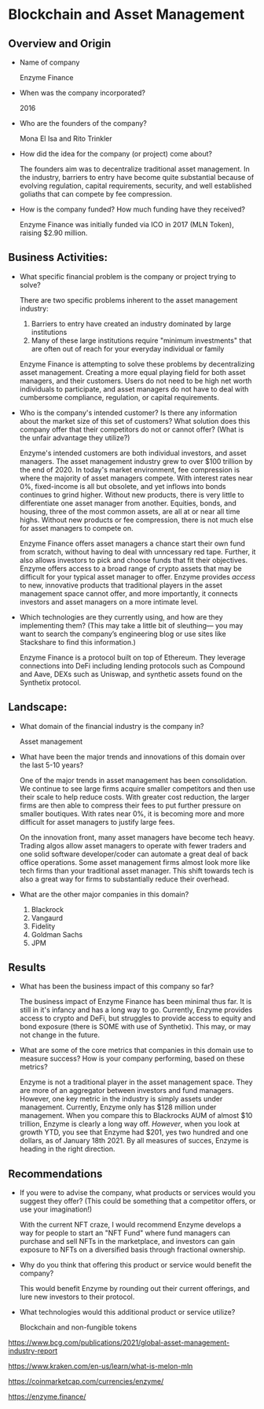 # Blockchain and Asset Management

## Overview and Origin

* Name of company

    Enzyme Finance

* When was the company incorporated?

    2016

* Who are the founders of the company?
    
    Mona El Isa and Rito Trinkler

* How did the idea for the company (or project) come about?

    The founders aim was to decentralize traditional asset management. In the industry, barriers to entry have become quite substantial because of evolving regulation, capital requirements, security, and well established goliaths that can compete by fee compression.

* How is the company funded? How much funding have they received?

    Enzyme Finance was initially funded via ICO in 2017 (MLN Token), raising $2.90 million.


## Business Activities:

* What specific financial problem is the company or project trying to solve?

    There are two specific problems inherent to the asset management industry:

    1. Barriers to entry have created an industry dominated by large institutions
    2. Many of these large institutions require "minimum investments" that are often out of reach for your everyday individual or family
    
    Enzyme Finance is attempting to solve these problems by decentralizing asset management. Creating a more equal playing field for both asset managers, and their customers. Users do not need to be high net worth individuals to participate, and asset managers do not have to deal with cumbersome compliance, regulation, or capital requirements.

* Who is the company's intended customer?  Is there any information about the market size of this set of customers?
What solution does this company offer that their competitors do not or cannot offer? (What is the unfair advantage they utilize?)

    Enzyme's intended customers are both individual investors, and asset managers.  The asset management industry grew to over $100 trillion by the end of 2020.  In today's market environment, fee compression is where the majority of asset managers compete.  With interest rates near 0%, fixed-income is all but obsolete, and yet inflows into bonds continues to grind higher. Without new products, there is very little to differentiate one asset manager from another.  Equities, bonds, and housing, three of the most common assets, are all at or near all time highs. Without new products or fee compression, there is not much else for asset managers to compete on. 

    Enzyme Finance offers asset managers a chance start their own fund from scratch, without having to deal with unncessary red tape. Further, it also allows investors to pick and choose funds that fit their objectives. Enzyme offers access to a broad range of crypto assets that may be difficult for your typical asset manager to offer.  Enzyme provides *access* to new, innovative products that traditional players in the asset management space cannot offer, and more importantly, it connects investors and asset managers on a more intimate level.

* Which technologies are they currently using, and how are they implementing them? (This may take a little bit of sleuthing–– you may want to search the company’s engineering blog or use sites like Stackshare to find this information.)

    Enzyme Finance is a protocol built on top of Ethereum. They leverage connections into DeFi including lending protocols such as Compound and Aave, DEXs such as Uniswap,  and synthetic assets found on the Synthetix protocol.


## Landscape:

* What domain of the financial industry is the company in?

    Asset management

* What have been the major trends and innovations of this domain over the last 5-10 years?

    One of the major trends in asset management has been consolidation. We continue to see large firms acquire smaller competitors and then use their scale to help reduce costs. With greater cost reduction, the larger firms are then able to compress their fees to put further pressure on smaller boutiques.  With rates near 0%, it is becoming more and more difficult for asset managers to justify large fees.
    
    On the innovation front, many asset managers have become tech heavy.  Trading algos allow asset managers to operate with fewer traders and one solid software developer/coder can automate a great deal of back office operations.  Some asset management firms almost look more like tech firms than your traditional asset manager. This shift towards tech is also a great way for firms to substantially reduce their overhead.


* What are the other major companies in this domain?
    1. Blackrock
    2. Vangaurd
    3. Fidelity
    4. Goldman Sachs
    5. JPM

## Results

* What has been the business impact of this company so far?

    The business impact of Enzyme Finance has been minimal thus far. It is still in it's infancy and has a long way to go. Currently, Enzyme provides access to crypto and DeFi, but struggles to provide access to equity and bond exposure (there is SOME with use of Synthetix). This may, or may not change in the future. 

* What are some of the core metrics that companies in this domain use to measure success? How is your company performing, based on these metrics?

    Enzyme is not a traditional player in the asset management space. They are more of an aggregator between investors and fund managers. However, one key metric in the industry is simply assets under management. Currently, Enzyme only has $128 million under management. When you compare this to Blackrocks AUM of almost $10 trillion, Enzyme is clearly a long way off. *However*, when you look at growth YTD, you see that Enzyme had $201, yes two hundred and one dollars, as of January 18th 2021. By all measures of succes, Enzyme is heading in the right direction.



## Recommendations

* If you were to advise the company, what products or services would you suggest they offer? (This could be something that a competitor offers, or use your imagination!)

    With the current NFT craze, I would recommend Enzyme develops a way for people to start an "NFT Fund" where fund managers can purchase and sell NFTs in the marketplace, and investors can gain exposure to NFTs on a diversified basis through fractional ownership.

* Why do you think that offering this product or service would benefit the company?

    This would benefit Enzyme by rounding out their current offerings, and lure new investors to their protocol.

* What technologies would this additional product or service utilize?

    Blockchain and non-fungible tokens




https://www.bcg.com/publications/2021/global-asset-management-industry-report

https://www.kraken.com/en-us/learn/what-is-melon-mln

https://coinmarketcap.com/currencies/enzyme/

https://enzyme.finance/